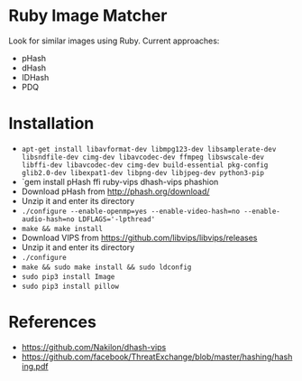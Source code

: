 # Ruby Image Matcher

Look for similar images using Ruby. Current approaches:

* pHash
* dHash
* IDHash
* PDQ

# Installation

* `apt-get install libavformat-dev libmpg123-dev libsamplerate-dev libsndfile-dev cimg-dev libavcodec-dev ffmpeg libswscale-dev libffi-dev libavcodec-dev cimg-dev build-essential pkg-config glib2.0-dev libexpat1-dev libpng-dev libjpeg-dev python3-pip`
* `gem install pHash ffi ruby-vips dhash-vips phashion
* Download pHash from http://phash.org/download/
* Unzip it and enter its directory
* `./configure --enable-openmp=yes --enable-video-hash=no --enable-audio-hash=no LDFLAGS='-lpthread'`
* `make && make install`
* Download VIPS from https://github.com/libvips/libvips/releases
* Unzip it and enter its directory
* `./configure`
* `make && sudo make install && sudo ldconfig`
* `sudo pip3 install Image`
* `sudo pip3 install pillow`

# References

* https://github.com/Nakilon/dhash-vips
* https://github.com/facebook/ThreatExchange/blob/master/hashing/hashing.pdf
